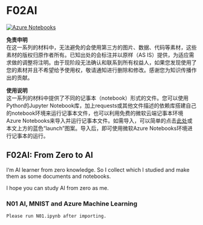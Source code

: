 # F02AI
[![Azure Notebooks](https://notebooks.azure.com/launch.svg)](https://notebooks.azure.com/import/gh/HaoHoo/F02AI)

<b>免责申明</b><br>
在这一系列的材料中，无法避免的会使用第三方的图片、数据、代码等素材，这些素材的版权归原作者所有。已知出处的会标注并以原样（AS IS）提供，为适应需求做的调整将注明。由于现阶段无法确认和联系到所有权益人，如果您发现使用了您的素材并且不希望给予使用权，敬请通知进行删除和修改。感谢您为知识传播作出的贡献。

<b>使用说明</b><br>
这一系列的材料中提供了不同的记事本（notebook）形式的文件。您可以使用Python的Jupyter Notebook库，加上requests或其他文件描述的依赖库搭建自己的notebook环境来运行记事本文件，也可以利用免费的微软云端记事本环境Azure Notebooks来导入并运行记事本文件。如需导入，可以简单的点击[此处](https://notebooks.azure.com/import/gh/HaoHoo/F02AI)或本文上方的蓝色“launch”图案。导入后，即可使用微软Azure Notebooks环境进行记事本的运行。

## F02AI: From Zero to AI

I‘m AI learner from zero knowledge. So I collect which I studied and make them as some documents and notebooks.

I hope you can study AI from zero as me.

### N01 AI, MNIST and Azure Machine Learning
    Please run N01.ipynb after importing.

### 